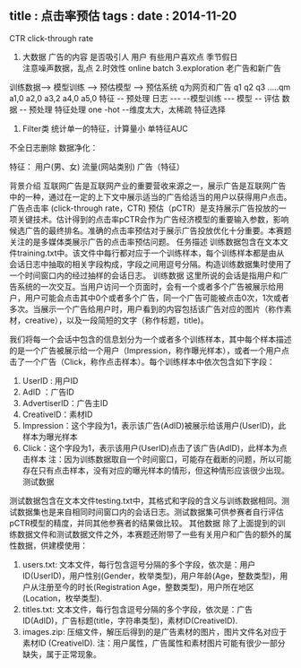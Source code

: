 title    : 点击率预估
tags     : 
date     : 2014-11-20
---
<!--more-->
CTR click-through rate
1. 大数据
广告的内容  是否吸引人
用户        有些用户喜欢点
季节假日	
注意噪声数据，乱点
2.时效性
online
batch
3.exploration
老广告和新广告

训练数据-->           模型训练  -->  预估模型  --> 预估系统
q为网页和广告
q1    q2   q3 .....qm
a1,0
a2,0
a3,2
a4,0
a5,0
          特征 -- 预处理
日志 ---                  --模型训练 --- 模型 -- 评估
          数据 -- 预处理
特征处理
one -hot  --维度太大，太稀疏
特征选择
1. Filter类 统计单一的特征，计算量小
单特征AUC

不全日志删除
数据净化：

特征： 用户(男、女)  流量(网站类别)  广告（特征）

背景介绍
互联网广告是互联网产业的重要营收来源之一，展示广告是互联网广告中的一种，通过在一定的上下文中展示适当的广告给适当的用户以获得用户点击。广告点击率 (click-through rate，CTR) 预估（pCTR）是支持展示广告投放的一项关键技术。估计得到的点击率pCTR会作为广告经济模型的重要输入参数，影响候选广告的最终排名。准确的点击率预估对于展示广告投放优化十分重要。本赛题关注的是多媒体类展示广告的点击率预估问题。
任务描述
训练数据包含在文本文件training.txt中。该文件中每行都对应于一个训练样本，每个训练样本都是由从会话日志中抽取的相关字段构成，字段之间用逗号分隔。构造训练数据集时使用了一个时间窗口内的经过抽样的会话日志。
训练数据
这里所说的会话是指用户和广告系统的一次交互。当用户访问一个页面时，会有一个或者多个广告被展示给用户，用户可能会点击其中0个或者多个广告，同一个广告可能被点击0次，1次或者多次。当展示一个广告给用户时，用户看到的内容包括该广告对应的图片（称作素材，creative），以及一段简短的文字（称作标题，title)。

我们将每一个会话中包含的信息划分为一个或者多个训练样本，其中每个样本描述的是一个广告被展示给一个用户（Impression，称作曝光样本），或者一个用户点击了一个广告（Click，称作点击样本）。每个训练样本中依次包含如下字段：
1. UserID : 用户ID
2. AdID ：广告ID
3. AdvertiserID：广告主ID
4. CreativeID：素材ID
5. Impression：这个字段为1，表示该广告(AdID)被展示给该用户(UserID)，此样本为曝光样本
6. Click：这个字段为1，表示该用户(UserID)点击了该广告(AdID)，此样本为点击样本
注：因为训练数据取自一个时间窗口，可能存在截断的问题，所以可能存在只有点击样本，没有对应的曝光样本的情形，但这种情形应该很少出现。
测试数据

测试数据包含在文本文件testing.txt中，其格式和字段的含义与训练数据相同。测试数据集也是来自相同时间窗口内的会话日志。测试数据集可供参赛者自行评估pCTR模型的精度，并同其他参赛者的结果做比较。
其他数据
除了上面提到的训练数据文件和测试数据文件之外，本赛题还附带了一些有关用户和广告的额外的属性数据，供建模使用：
1. users.txt: 文本文件，每行包含逗号分隔的多个字段，依次是：用户ID(UserID)，用户性别(Gender，枚举类型)，用户年龄(Age，整数类型)，用户从注册至今的时长(Registration Age，整数类型)，用户所在地区(Location，枚举类型).
2. titles.txt: 文本文件，每行包含逗号分隔的多个字段，依次是：广告ID(AdID)，广告标题(title，字符串类型)，素材ID(CreativeID).
3. images.zip: 压缩文件，解压后得到的是广告素材的图片，图片文件名对应于素材ID (CreativeID).
注：用户属性，广告属性和素材图片可能有很少一部分缺失，属于正常现象。